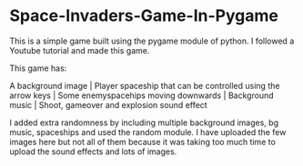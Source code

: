 # Space-Invaders-Game-In-Pygame

This is a simple game built using the pygame module of python. I followed a Youtube tutorial and made this game.

This game has: 

A background image | Player spaceship that can be controlled using the arrow keys | Some enemyspacehips moving downwards | Background music | Shoot, gameover and explosion sound effect

I added extra randomness by including multiple background images, bg music, spaceships and used the random module. I have uploaded the few images 
here but not all of them because it was taking too much time to upload the sound effects and lots of images.
